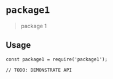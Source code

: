 # `package1`

> package 1

## Usage

```
const package1 = require('package1');

// TODO: DEMONSTRATE API
```
